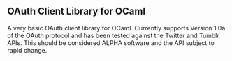 OAuth Client Library for OCaml
-------------------------------------------

A very basic OAuth client library for OCaml.  Currently supports
Version 1.0a of the OAuth protocol and has been tested against
the Twitter and Tumblr APIs.  This should be considered ALPHA
software and the API subject to rapid change. 